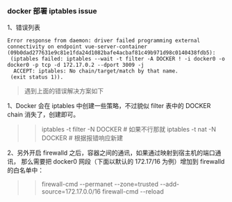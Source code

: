 ### docker 部署 iptables issue

1、错误列表

```
Error response from daemon: driver failed programming external connectivity on endpoint vue-server-container
(09b0dad277631e9c81e1fda24d1082bafe4acbaf81c49b971d98c0140438fdb5):
 (iptables failed: iptables --wait -t filter -A DOCKER ! -i docker0 -o docker0 -p tcp -d 172.17.0.2 --dport 3009 -j
  ACCEPT: iptables: No chain/target/match by that name.
 (exit status 1)).
```

> 遇到上面的错误解决方案如下

1、Docker 会在 iptables 中创建一些策略，不过貌似 filter 表中的 DOCKER chain 消失了，创建即可。

> > iptables -t filter -N DOCKER # 如果不行那就
> > iptables -t nat -N DOCKER # 根据报错响应新建

2、另外开启 firewalld 之后，容器之间的通讯，如果通过映射到宿主机的端口通讯，
那么需要把 docker0 网段（下面以默认的 172.17/16 为例）增加到 firewalld 的白名单中：

> > firewall-cmd --permanet --zone=trusted --add-source=172.17.0.0/16
> > firewall-cmd --reload
